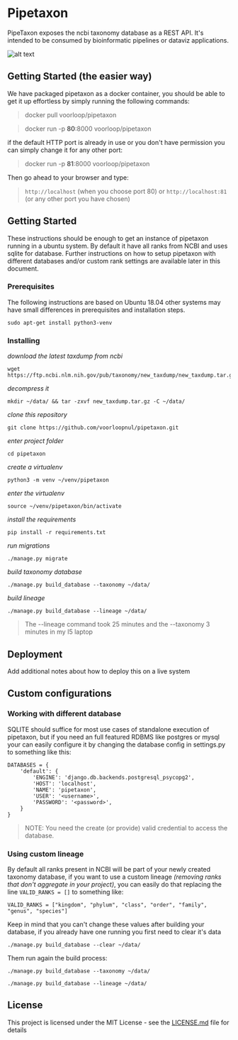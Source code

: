 # Pipetaxon

PipeTaxon exposes the ncbi taxonomy database as a REST API. It's intended to be consumed by bioinformatic pipelines or dataviz applications.

![alt text](https://i.imgur.com/A7Vxzq9.png)

## Getting Started (the easier way)

We have packaged pipetaxon as a docker container, you should be able to get it up effortless by simply running the following commands:


 > docker pull voorloop/pipetaxon
 
 > docker run -p **80**:8000 voorloop/pipetaxon
 
if the default HTTP port is already in use or you don't have permission you can simply change it for any other port:
 
 > docker run -p **81**:8000 voorloop/pipetaxon

Then go ahead to your browser and type:

 > `http://localhost` (when you choose port 80) or `http://localhost:81` (or any other port you have chosen)


## Getting Started

These instructions should be enough to get an instance of pipetaxon running in a ubuntu system. By default it have all
ranks from NCBI and uses sqlite for database. Further instructions on how to setup pipetaxon with different databases 
and/or custom rank settings are available later in this document.


### Prerequisites

The following instructions are based on Ubuntu 18.04 other systems may have small differences in prerequisites and installation steps.

```
sudo apt-get install python3-venv
```


### Installing
 

*download the latest taxdump from ncbi* 
 ```
 wget https://ftp.ncbi.nlm.nih.gov/pub/taxonomy/new_taxdump/new_taxdump.tar.gz
 ```

*decompress it*
 ```
 mkdir ~/data/ && tar -zxvf new_taxdump.tar.gz -C ~/data/
 ```

*clone this repository* 
 ```
 git clone https://github.com/voorloopnul/pipetaxon.git
 ```

*enter project folder*
 ```
 cd pipetaxon
 ```

*create a virtualenv* 
  ```
 python3 -m venv ~/venv/pipetaxon
 ```

*enter the virtualenv*
 ```
 source ~/venv/pipetaxon/bin/activate
 ```

*install the requirements* 
 ```
 pip install -r requirements.txt
 ```

*run migrations*
 ```
 ./manage.py migrate
 ```

*build taxonomy database*
 ```
 ./manage.py build_database --taxonomy ~/data/
 ```
 
*build lineage*
 ```
 ./manage.py build_database --lineage ~/data/
 ``` 

 > The --lineage command took 25 minutes and the --taxonomy 3 minutes in my I5 laptop

## Deployment

Add additional notes about how to deploy this on a live system

## Custom configurations 

### Working with different database

SQLITE should suffice for most use cases of standalone execution of pipetaxon, but if you need an full featured RDBMS like
postgres or mysql your can easily configure it by changing the database config in settings.py to something like this:

```
DATABASES = {
    'default': {
        'ENGINE': 'django.db.backends.postgresql_psycopg2',
        'HOST': 'localhost',
        'NAME': 'pipetaxon',
        'USER': '<username>',
        'PASSWORD': '<password>',
    }
}

```

> NOTE: You need the create (or provide) valid credential to access the database. 

### Using custom lineage

By default all ranks present in NCBI will be part of your newly created taxonomy database, if you want to use a custom lineage
*(removing ranks that don't aggregate in your project)*, you can easily do that replacing the line `VALID_RANKS = []` to something like:
 
 ```
 VALID_RANKS = ["kingdom", "phylum", "class", "order", "family", "genus", "species"]
 ``` 
 
Keep in mind that you can't change these values after building your database, if you already have one running you first
need to clear it's data

```
./manage.py build_database --clear ~/data/
```

Them run again the build process:

 ```
 ./manage.py build_database --taxonomy ~/data/ 
 ```
 
 ```
 ./manage.py build_database --lineage ~/data/
 ``` 


## License

This project is licensed under the MIT License - see the [LICENSE.md](LICENSE.md) file for details
